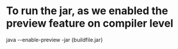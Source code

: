 # To run the jar, as we enabled the preview feature on compiler level

java --enable-preview -jar {buildfile.jar}